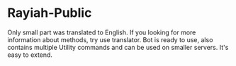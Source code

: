 # Rayiah-Public
Only small part was translated to English. If you looking for more information about methods, try use translator.
Bot is ready to use, also contains multiple Utility commands and can be used on smaller servers.
It's easy to extend.
